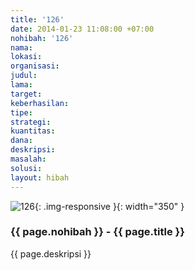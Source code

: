 ```yaml
---
title: '126'
date: 2014-01-23 11:08:00 +07:00
nohibah: '126'
nama: 
lokasi: 
organisasi: 
judul: 
lama: 
target: 
keberhasilan: 
tipe: 
strategi: 
kuantitas: 
dana: 
deskripsi: 
masalah: 
solusi: 
layout: hibah
---
```


![126](/static/img/hibahcms/126.png){: .img-responsive }{: width="350" }

### {{ page.nohibah }} - {{ page.title }}

{{ page.deskripsi }}
